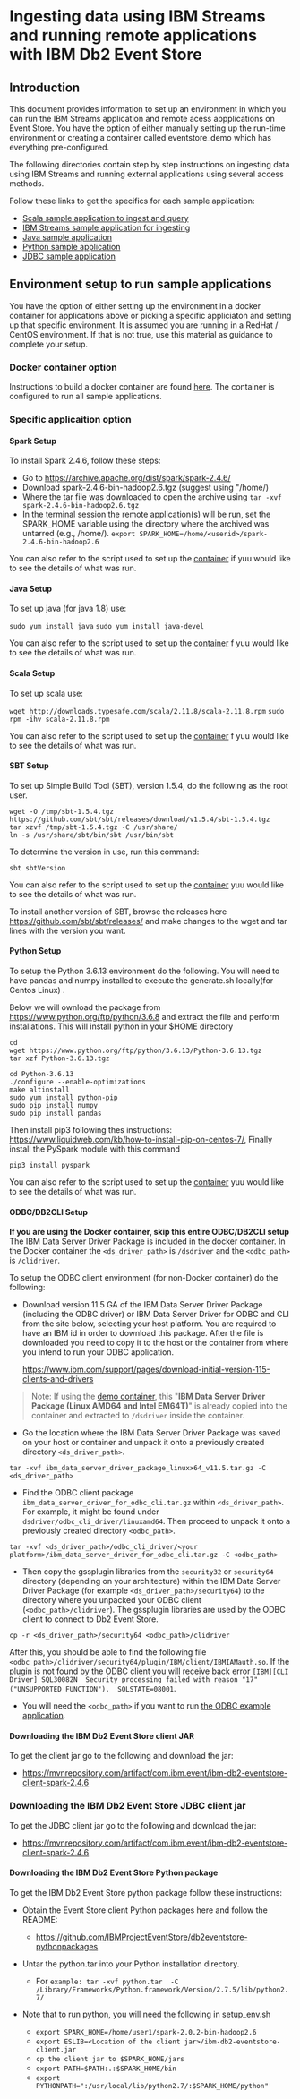 # Ingesting data using IBM Streams and running remote applications with IBM Db2 Event Store

## Introduction 

This document provides information to set up an environment in which you can run the IBM Streams application
and remote acess appplications on Event Store. You have the option of either manually setting up the run-time environment or creating a container called eventstore_demo which has everything pre-configured.

The following directories contain step by step instructions on ingesting data using IBM Streams and running external applications using several access methods. 

Follow these links to get the specifics for each sample application:

* [Scala sample application to ingest and query](ScalaApplication/README.md)
* [IBM Streams sample application for ingesting](IngestUsingIBMStreams/README.md)
* [Java sample application](JavaApplication/README.md)
* [Python sample application](PythonApplication/README.md)
* [JDBC sample application](JDBCApplication/README.md)

## Environment setup to run sample applications

You have the option of either setting up the environment in a docker container for applications above or picking a specific appliciaton and setting up that specific environment. It is assumed you are running in a RedHat / CentOS environment. If that is not true, use this material as guidance to complete your setup.

### Docker container option

Instructions to build a docker container are found [here](https://github.com/IBMProjectEventStore/db2eventstore-IoT-Analytics/tree/master/container). The container is configured to run all sample applications.

### Specific applicaition option

#### Spark Setup

To install Spark 2.4.6, follow these steps:

* Go to https://archive.apache.org/dist/spark/spark-2.4.6/
* Download spark-2.4.6-bin-hadoop2.6.tgz (suggest using  "/home/<userid>)
* Where the tar file was downloaded to open the archive using
  `tar -xvf spark-2.4.6-bin-hadoop2.6.tgz`
* In the terminal session the remote application(s) will be run, set the SPARK_HOME variable using the directory where the archived was untarred (e.g., /home/<userid>).
`export SPARK_HOME=/home/<userid>/spark-2.4.6-bin-hadoop2.6`

You can also refer to the script used to set up the [container](https://github.com/IBMProjectEventStore/db2eventstore-IoT-Analytics/blob/master/container/setup/setup-spark.sh) if yuu would like to see the details of what was run.

#### Java Setup

To set up java (for java 1.8) use: 

`sudo yum install java`
`sudo yum install java-devel`

You can also refer to the script used to set up the [container](https://github.com/IBMProjectEventStore/db2eventstore-IoT-Analytics/blob/master/container/setup/setup-java.sh) f yuu would like to see the details of what was run.

#### Scala Setup

To set up scala use:

`wget http://downloads.typesafe.com/scala/2.11.8/scala-2.11.8.rpm`
`sudo rpm -ihv scala-2.11.8.rpm`

You can also refer to the script used to set up the [container](https://github.com/IBMProjectEventStore/db2eventstore-IoT-Analytics/blob/master/container/setup/setup-scala.sh) f yuu would like to see the details of what was run.

#### SBT Setup

To set up Simple Build Tool (SBT), version 1.5.4, do the following as the root user.  
  
```
wget -O /tmp/sbt-1.5.4.tgz https://github.com/sbt/sbt/releases/download/v1.5.4/sbt-1.5.4.tgz
tar xzvf /tmp/sbt-1.5.4.tgz -C /usr/share/
ln -s /usr/share/sbt/bin/sbt /usr/bin/sbt
```

To determine the version in use, run this command: 

`sbt sbtVersion`

You can also refer to the script used to set up the [container](https://github.com/IBMProjectEventStore/db2eventstore-IoT-Analytics/blob/master/container/setup/setup-scala.sh) yuu would like to see the details of what was run.
  
To install another version of SBT, browse the releases here https://github.com/sbt/sbt/releases/ and make changes to the wget and tar lines with the version you want.

#### Python Setup

To setup the Python 3.6.13 environment do the following. You will need to have pandas and numpy installed to execute the generate.sh locally(for Centos Linux) .

Below we will ownload the package from https://www.python.org/ftp/python/3.6.8 and extract the file and perform installations. This will install python in your $HOME directory
```
cd 
wget https://www.python.org/ftp/python/3.6.13/Python-3.6.13.tgz
tar xzf Python-3.6.13.tgz

cd Python-3.6.13
./configure --enable-optimizations
make altinstall
sudo yum install python-pip
sudo pip install numpy
sudo pip install pandas
```
Then install pip3 following thes instructions: https://www.liquidweb.com/kb/how-to-install-pip-on-centos-7/,
Finally install the PySpark module with this command
```
pip3 install pyspark
```
You can also refer to the script used to set up the [container](https://github.com/IBMProjectEventStore/db2eventstore-IoT-Analytics/blob/master/container/setup/setup-python.sh) yuu would like to see the details of what was run.

#### ODBC/DB2CLI Setup

**If you are using the Docker container, skip this entire ODBC/DB2CLI setup**  <br>
The IBM Data Server Driver Package is included in the docker container.  In the Docker container the `<ds_driver_path>` is `/dsdriver` and the `<odbc_path>` is `/clidriver`. <br>


To setup the ODBC client environment (for non-Docker container) do the following:

* Download version 11.5 GA of the IBM Data Server Driver Package (including the ODBC driver) or IBM Data Server Driver for ODBC and CLI from the site below, selecting your host platform. You are required to have an IBM id in order to download this package. After the file is downloaded you need to copy it to the host or the container from where you intend to run your ODBC application. 

  https://www.ibm.com/support/pages/download-initial-version-115-clients-and-drivers
  
> Note: If using the  [demo container](https://github.com/IBMProjectEventStore/db2eventstore-IoT-Analytics/blob/master/container), this "**IBM Data Server Driver Package (Linux AMD64 and Intel EM64T)**"  is already copied into the container and extracted to `/dsdriver` inside the container.

* Go the location where the IBM Data Server Driver Package was saved on your host or container and unpack it onto a previously created directory `<ds_driver_path>`.

`tar -xvf ibm_data_server_driver_package_linuxx64_v11.5.tar.gz -C <ds_driver_path>`

* Find the ODBC client package `ibm_data_server_driver_for_odbc_cli.tar.gz` within `<ds_driver_path>`. For example, it might be found under `dsdriver/odbc_cli_driver/linuxamd64`. Then proceed to unpack it onto a previously created directory `<odbc_path>`. 

`tar -xvf <ds_driver_path>/odbc_cli_driver/<your platform>/ibm_data_server_driver_for_odbc_cli.tar.gz -C <odbc_path>`

* Then copy the gssplugin libraries from the `security32` or `security64` directory (depending on your architecture) within the IBM Data Server Driver Package (for example `<ds_driver_path>/security64`) to the directory where you unpacked your ODBC client (`<odbc_path>/clidriver`). The gssplugin libraries are used by the ODBC client to connect to Db2 Event Store. 

`cp -r <ds_driver_path>/security64 <odbc_path>/clidriver`

After this, you should be able to find the following file `<odbc_path>/clidriver/security64/plugin/IBM/client/IBMIAMauth.so`. If the plugin is not found by the ODBC client you will receive back error ```[IBM][CLI Driver] SQL30082N  Security processing failed with reason "17" ("UNSUPPORTED FUNCTION").  SQLSTATE=08001```.

* You will need the `<odbc_path>` if you want to run [the ODBC example application](https://github.com/IBMProjectEventStore/db2eventstore-IoT-Analytics/tree/master/AdvancedApplications/ODBCApplication).

#### Downloading the IBM Db2 Event Store client JAR

To get the client jar go to the following and download the jar:

* https://mvnrepository.com/artifact/com.ibm.event/ibm-db2-eventstore-client-spark-2.4.6


### Downloading the IBM Db2 Event Store JDBC client jar

To get the JDBC client jar go to the following and download the jar:
  
* https://mvnrepository.com/artifact/com.ibm.event/ibm-db2-eventstore-client-spark-2.4.6

#### Downloading the IBM Db2 Event Store Python package

To get the IBM Db2 Event Store python package follow these instructions: 

* Obtain the Event Store client Python packages here and follow the README:
   * https://github.com/IBMProjectEventStore/db2eventstore-pythonpackages
* Untar the python.tar into your Python installation directory.
   * For `example: tar -xvf python.tar  -C /Library/Frameworks/Python.framework/Version/2.7.5/lib/python2.7/`

* Note that to run python, you will need the following in setup_env.sh
   * `export SPARK_HOME=/home/user1/spark-2.0.2-bin-hadoop2.6`
   * `export ESLIB=<Location of the client jar>/ibm-db2-eventstore-client.jar`
   * `cp the client jar to $SPARK_HOME/jars`
   * `export PATH=$PATH:.:$SPARK_HOME/bin`
   * `export PYTHONPATH=":/usr/local/lib/python2.7/:$SPARK_HOME/python"`

